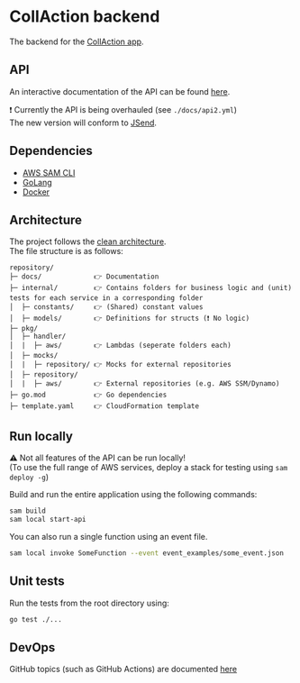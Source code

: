 # CollAction backend
The backend for the [CollAction app](https://github.com/CollActionteam/collaction_app).

## API
An interactive documentation of the API can be found [here](https://editor.swagger.io/?url=https://raw.githubusercontent.com/CollActionteam/collaction_backend/development/docs/api.yaml).

❗ Currently the API is being overhauled (see `./docs/api2.yml`)  
The new version will conform to [JSend](https://github.com/omniti-labs/jsend).

## Dependencies
* [AWS SAM CLI](https://docs.aws.amazon.com/serverless-application-model/latest/developerguide/serverless-sam-cli-install.html)
* [GoLang](https://golang.org/doc/install)
* [Docker](https://hub.docker.com/search/?type=edition&offering=community)

## Architecture
The project follows the [clean architecture](https://blog.cleancoder.com/uncle-bob/2012/08/13/the-clean-architecture.html).  
The file structure is as follows:
```
repository/
├─ docs/             👉 Documentation
├─ internal/         👉 Contains folders for business logic and (unit) tests for each service in a corresponding folder
│  ├─ constants/     👉 (Shared) constant values
│  ├─ models/        👉 Definitions for structs (❗ No logic)
├─ pkg/
│  ├─ handler/
│  |  ├─ aws/        👉 Lambdas (seperate folders each)
│  ├─ mocks/
│  |  ├─ repository/ 👉 Mocks for external repositories
│  ├─ repository/
│  |  ├─ aws/        👉 External repositories (e.g. AWS SSM/Dynamo)
├─ go.mod            👉 Go dependencies
├─ template.yaml     👉 CloudFormation template
```

## Run locally
⚠ Not all features of the API can be run locally!  
(To use the full range of AWS services, deploy a stack for testing using `sam deploy -g`)

Build and run the entire application using the following commands:
```bash
sam build
sam local start-api
```

You can also run a single function using an event file.
```bash
sam local invoke SomeFunction --event event_examples/some_event.json
```

## Unit tests
Run the tests from the root directory using:
```bash
go test ./...
```

## DevOps
GitHub topics (such as GitHub Actions) are documented [here](https://github.com/CollActionteam/collaction_backend/blob/development/docs/github.md)
